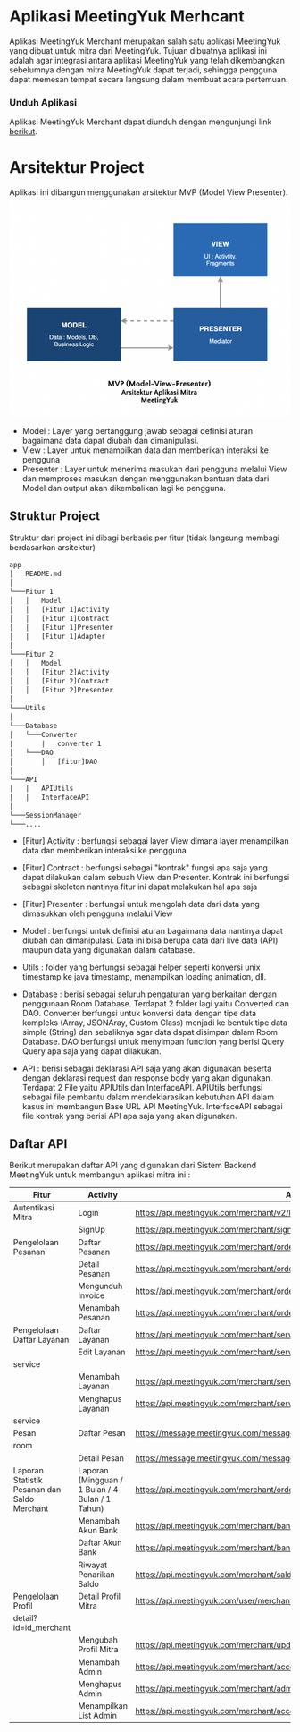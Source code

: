 # Aplikasi MeetingYuk Merhcant

Aplikasi MeetingYuk Merchant merupakan salah satu aplikasi MeetingYuk yang dibuat untuk mitra dari MeetingYuk. Tujuan dibuatnya aplikasi ini adalah agar integrasi antara aplikasi MeetingYuk yang telah dikembangkan sebelumnya dengan mitra MeetingYuk dapat terjadi, sehingga pengguna dapat memesan tempat secara langsung dalam membuat acara pertemuan.

### Unduh Aplikasi
Aplikasi MeetingYuk Merchant dapat diunduh dengan mengunjungi link [berikut][apkmeetingyuk].

# Arsitektur Project
Aplikasi ini dibangun menggunakan arsitektur MVP (Model View Presenter).
![alt text](mvp.png)
- Model : Layer yang bertanggung jawab sebagai definisi aturan bagaimana data dapat diubah dan dimanipulasi.
- View : Layer untuk menampilkan data dan memberikan interaksi ke pengguna
- Presenter : Layer untuk menerima masukan dari pengguna melalui View dan memproses masukan dengan menggunakan bantuan data dari Model dan output akan dikembalikan lagi ke pengguna.

## Struktur Project
Struktur dari project ini dibagi berbasis per fitur (tidak langsung membagi berdasarkan  arsitektur)
```
app
│   README.md
│
└───Fitur 1
│   │   Model
│   │   [Fitur 1]Activity
│   │   [Fitur 1]Contract
│   │   [Fitur 1]Presenter
│   |   [Fitur 1]Adapter
|   
└───Fitur 2
│   │   Model
│   │   [Fitur 2]Activity
│   │   [Fitur 2]Contract
│   │   [Fitur 2]Presenter
│  
└───Utils
│  
└───Database
│   └───Converter
|       |   converter 1
│   └───DAO
│       │   [fitur]DAO
│  
└───API
|   |   APIUtils
|   |   InterfaceAPI
|
└───SessionManager
└───....
```
- [Fitur] Activity : berfungsi sebagai layer View dimana layer menampilkan data dan memberikan interaksi ke pengguna

- [Fitur] Contract : berfungsi sebagai "kontrak" fungsi apa saja yang dapat dilakukan dalam sebuah View dan Presenter. Kontrak ini berfungsi sebagai skeleton nantinya fitur ini dapat melakukan hal apa saja

- [Fitur] Presenter : berfungsi untuk mengolah data dari data yang dimasukkan oleh pengguna melalui View

- Model : berfungsi untuk definisi aturan bagaimana data nantinya dapat diubah dan dimanipulasi. Data ini bisa berupa data dari live data (API) maupun data yang digunakan dalam database.

- Utils : folder yang berfungsi sebagai helper seperti konversi unix timestamp ke java timestamp, menampilkan loading animation, dll.

- Database : berisi sebagai seluruh pengaturan yang berkaitan dengan penggunaan Room Database. Terdapat 2 folder lagi yaitu Converted dan DAO. Converter berfungsi untuk konversi data dengan tipe data kompleks (Array, JSONAray, Custom Class) menjadi ke bentuk tipe data simple (String) dan sebaliknya agar data dapat disimpan dalam Room Database. DAO berfungsi untuk menyimpan function yang berisi Query Query apa saja yang dapat dilakukan.

- API : berisi sebagai deklarasi API saja yang akan digunakan beserta dengan deklarasi request dan response body yang akan digunakan. Terdapat 2 File yaitu APIUtils dan InterfaceAPI. APIUtils berfungsi sebagai file pembantu dalam mendeklarasikan kebutuhan API dalam kasus ini membangun Base URL API MeetingYuk. InterfaceAPI sebagai file kontrak yang berisi API apa saja yang akan digunakan.

## Daftar API
Berikut merupakan daftar API yang digunakan dari Sistem Backend MeetingYuk untuk membangun aplikasi mitra ini :

| Fitur | Activity | API |
| ------ | ------ | ------------ |
| Autentikasi Mitra | Login | https://api.meetingyuk.com/merchant/v2/login |
|  | SignUp | https://api.meetingyuk.com/merchant/signup |
| Pengelolaan Pesanan | Daftar Pesanan | https://api.meetingyuk.com/merchant/order/get-with-filter|
|  | Detail Pesanan | https://api.meetingyuk.com/merchant/order/get-with-filter |
| | Mengunduh Invoice | https://api.meetingyuk.com/merchant/order/invoice/:id_order/token:token/invoice.pdf |
| | Menambah Pesanan | https://api.meetingyuk.com/merchant/order/add-order |
| Pengelolaan Daftar Layanan | Daftar Layanan | https://api.meetingyuk.com/merchant/service |
| | Edit Layanan | https://api.meetingyuk.com/merchant/service/update/:id_
service |
| | Menambah Layanan | https://api.meetingyuk.com/merchant/service/add |
| | Menghapus Layanan | https://api.meetingyuk.com/merchant/service/delete/:id_
service |
| Pesan | Daftar Pesan | https://message.meetingyuk.com/message/room/list-
room |
| | Detail Pesan | https://message.meetingyuk.com/message/last |
| Laporan Statistik Pesanan dan Saldo Merchant | Laporan (Mingguan / 1 Bulan / 4 Bulan / 1 Tahun) | https://api.meetingyuk.com/merchant/order/report/:(week,month,quarter,year) |
| | Menambah Akun Bank | https://api.meetingyuk.com/merchant/bank-account/add |
| | Daftar Akun Bank | https://api.meetingyuk.com/merchant/bank-account |
| | Riwayat Penarikan Saldo | https://api.meetingyuk.com/merchant/saldo-mitra/withdraw|
| Pengelolaan Profil | Detail Profil Mitra | https://api.meetingyuk.com/user/merchant/get-
detail?id=id_merchant |
| | Mengubah Profil Mitra | https://api.meetingyuk.com/merchant/update-profile |
| | Menambah Admin | https://api.meetingyuk.com/merchant/account/add-admin |
| | Menghapus Admin | https://api.meetingyuk.com/merchant/admin/delete/:email |
| | Menampilkan List Admin | https://api.meetingyuk.com/merchant/account/admin |




[apkmeetingyuk]: https://drive.google.com/file/d/1aJFr735BzbhJ48iiIVwsgw0HJfZSwxRA/view?usp=sharing